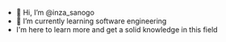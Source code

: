 - 👋 Hi, I’m @inza_sanogo
- 🌱 I’m currently learning software engineering 
- I'm here to learn more and get a solid knowledge in this field 
<!---
Inza98/Inza98 is a ✨ special ✨ repository because its `README.md` (this file) appears on your GitHub profile.
You can click the Preview link to take a look at your changes.
--->

